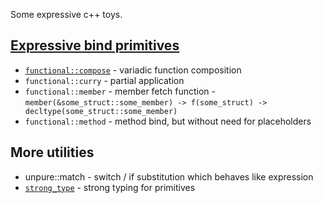 Some expressive c++ toys.

## [Expressive bind primitives](examples/advanced_function_composition.cpp)
* [`functional::compose`](examples/simple_function_composition.cpp) - variadic function composition
* `functional::curry` - partial application
* `functional::member` - member fetch function - `member(&some_struct::some_member) -> f(some_struct) -> decltype(some_struct::some_member)`
* `functional::method` - method bind, but without need for placeholders

## More utilities
* unpure::match - switch / if substitution which behaves like expression
* [`strong_type`](examples/strong_type_example.cpp) - strong typing for primitives
